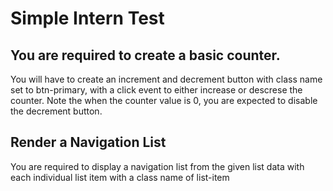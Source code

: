 # Simple Intern Test

## You are required to create a basic counter. 
You will have to create an increment and decrement button with class name set to btn-primary, with a  click event to either  increase or descrese the  counter.
Note the when the counter value is 0, you  are expected to disable the decrement button.

## Render a Navigation List
You are required to display a navigation list from the given list data with each individual list item with a class name of list-item
